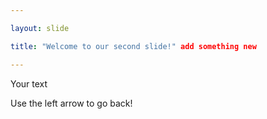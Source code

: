 ```yaml
---

layout: slide

title: "Welcome to our second slide!" add something new

---
```


Your text

Use the left arrow to go back!
